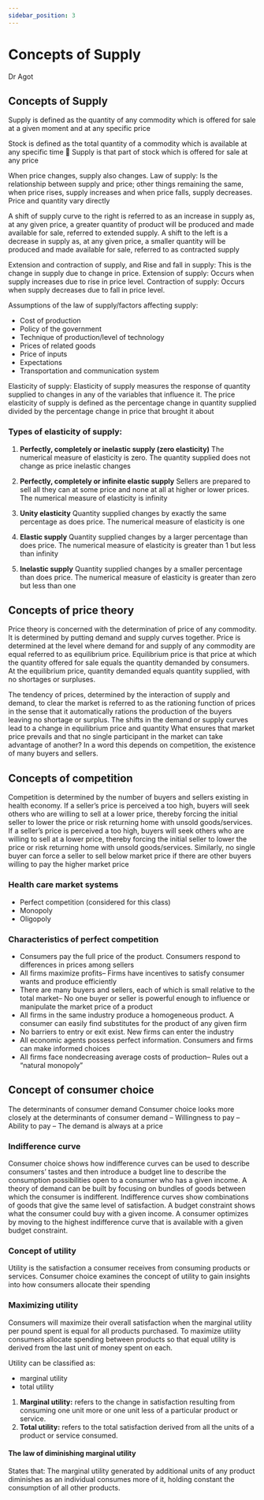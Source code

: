 ```yaml
---
sidebar_position: 3
---
```


# Concepts of Supply

Dr Agot

## Concepts of Supply

Supply is defined as the quantity of any commodity which is offered for sale at a given moment and at any specific price

Stock is defined as the total quantity of a commodity which is available at any specific time  Supply is that part of stock which is offered for sale at any price

When price changes, supply also changes. Law of supply: Is the relationship between supply and price; other things remaining the same, when price rises, supply increases and when price falls, supply decreases. Price and quantity vary directly

A shift of supply curve to the right is referred to as an increase in supply as, at any given price, a greater quantity of product will be produced and made available for sale, referred to extended supply. A shift to the left is a decrease in supply as, at any given price, a smaller quantity will be produced and made available for sale, referred to as contracted supply

Extension and contraction of supply, and Rise and fall in supply: This is the change in supply due to change in price. Extension of supply: Occurs when supply increases due to rise in price level. Contraction of supply: Occurs when supply decreases due to fall in price level.

Assumptions of the law of supply/factors affecting supply:

- Cost of production
- Policy of the government
- Technique of production/level of technology
- Prices of related goods
- Price of inputs
- Expectations
- Transportation and communication system

Elasticity of supply: Elasticity of supply measures the response of quantity supplied to changes in any of the variables that influence it. The price elasticity of supply is defined as the percentage change in quantity supplied divided by the percentage change in price that brought it about

### Types of elasticity of supply:

1. **Perfectly, completely or inelastic supply (zero elasticity)**
   The numerical measure of elasticity is zero. The quantity supplied does not change as price inelastic changes

2. **Perfectly, completely or infinite elastic supply**
   Sellers are prepared to sell all they can at some price and none at all at higher or lower prices. The numerical measure of elasticity is infinity

3. **Unity elasticity**
   Quantity supplied changes by exactly the same percentage as does price. The numerical measure of elasticity is one

4. **Elastic supply**
   Quantity supplied changes by a larger percentage than does price. The numerical measure of elasticity is greater than 1 but less than infinity

5. **Inelastic supply**
   Quantity supplied changes by a smaller percentage than does price. The numerical measure of elasticity is greater than zero but less than one

## Concepts of price theory

Price theory is concerned with the determination of price of any commodity. It is determined by putting demand and supply curves together. Price is determined at the level where demand for and supply of any commodity are equal referred to as equilibrium price. Equilibrium price is that price at which the quantity offered for sale equals the quantity demanded by consumers. At the equilibrium price, quantity demanded equals quantity supplied, with no shortages or surpluses.

The tendency of prices, determined by the interaction of supply and demand, to clear the market is referred to as the rationing function of prices in the sense that it automatically rations the production of the buyers leaving no shortage or surplus. The shifts in the demand or supply curves lead to a change in equilibrium price and quantity What ensures that market price prevails and that no single participant in the market can take advantage of another? In a word this depends on competition, the existence of many buyers and sellers.

## Concepts of competition

Competition is determined by the number of buyers and sellers existing in health economy. If a seller’s price is perceived a too high, buyers will seek others who are willing to sell at a lower price, thereby forcing the initial seller to lower the price or risk returning home with unsold goods/services. If a seller’s price is perceived a too high, buyers will seek others who are willing to sell at a lower price, thereby forcing the initial seller to lower the price or risk returning home with unsold goods/services. Similarly, no single buyer can force a seller to sell below market price if there are other buyers willing to pay the higher market price

### Health care market systems

- Perfect competition (considered for this class)
- Monopoly
- Oligopoly

### Characteristics of perfect competition

- Consumers pay the full price of the product. Consumers respond to differences in prices among sellers
- All firms maximize profits– Firms have incentives to satisfy consumer wants and produce efficiently
- There are many buyers and sellers, each of which is small relative to the total market– No one buyer or seller is powerful enough to influence or manipulate the market price of a product
- All firms in the same industry produce a homogeneous product. A consumer can easily find substitutes for the product of any given firm
- No barriers to entry or exit exist. New firms can enter the industry
- All economic agents possess perfect information. Consumers and firms can make informed choices
- All firms face nondecreasing average costs of production– Rules out a “natural monopoly”

## Concept of consumer choice

The determinants of consumer demand Consumer choice looks more closely at the determinants of consumer demand – Willingness to pay – Ability to pay – The demand is always at a price

### Indifference curve

Consumer choice shows how indifference curves can be used to describe consumers’ tastes and then introduce a budget line to describe the consumption possibilities open to a consumer who has a given income. A theory of demand can be built by focusing on bundles of goods between which the consumer is indifferent. Indifference curves show combinations of goods that give the same level of satisfaction. A budget constraint shows what the consumer could buy with a given
income. A consumer optimizes by moving to the highest indifference curve that is available with a given budget constraint.

### Concept of utility

Utility is the satisfaction a consumer receives from consuming products or services. Consumer choice examines the concept of utility to gain insights into how consumers allocate their spending

### Maximizing utility

Consumers will maximize their overall satisfaction when the marginal utility per pound spent is equal for all products purchased. To maximize utility consumers allocate spending between products so that equal utility is derived from the last unit of money spent on each.

Utility can be classified as:

- marginal utility
- total utility

1. **Marginal utility:** refers to the change in satisfaction resulting from consuming one unit more or one unit less of a particular product or service.
2. **Total utility:** refers to the total satisfaction derived from all the units of a product or service consumed.

#### The law of diminishing marginal utility

States that: The marginal utility generated by additional units of any product diminishes as an individual consumes more of it, holding constant the consumption of all other products.
